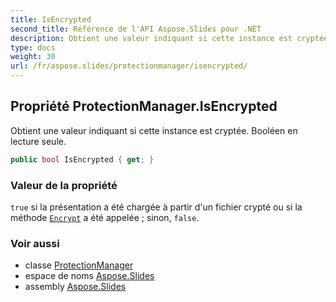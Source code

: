 ```yaml
---
title: IsEncrypted
second_title: Référence de l'API Aspose.Slides pour .NET
description: Obtient une valeur indiquant si cette instance est cryptée. Booléen en lecture seule.
type: docs
weight: 30
url: /fr/aspose.slides/protectionmanager/isencrypted/
---
```


## Propriété ProtectionManager.IsEncrypted

Obtient une valeur indiquant si cette instance est cryptée. Booléen en lecture seule.

```csharp
public bool IsEncrypted { get; }
```

### Valeur de la propriété

`true` si la présentation a été chargée à partir d'un fichier crypté ou si la méthode [`Encrypt`](../encrypt) a été appelée ; sinon, `false`.

### Voir aussi

* classe [ProtectionManager](../../protectionmanager)
* espace de noms [Aspose.Slides](../../protectionmanager)
* assembly [Aspose.Slides](../../../)

<!-- NE PAS ÉDITER : généré par xmldocmd pour Aspose.Slides.dll -->